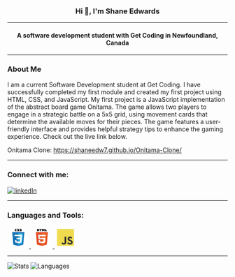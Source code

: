 <h3 align="center">Hi 👋, I'm Shane Edwards</h3>

***

<h4 align="center">A software development student with Get Coding in Newfoundland, Canada</h4>

***

### About Me

I am a current Software Development student at Get Coding. I have successfully completed my first module and created my first project using HTML, CSS, and JavaScript. My first project is a JavaScript implementation of the abstract board game Onitama. The game allows two players to engage in a strategic battle on a 5x5 grid, using movement cards that determine the available moves for their pieces. The game features a user-friendly interface and provides helpful strategy tips to enhance the gaming experience. Check out the live link below.

Onitama Clone: https://shaneedw7.github.io/Onitama-Clone/

***

### Connect with me:
<a href="www.linkedin.com/in/shaneedw/" target="blank"><img align="center" src="https://raw.githubusercontent.com/rahuldkjain/github-profile-readme-generator/master/src/images/icons/Social/linked-in-alt.svg" alt="linkedIn" height="30" width="40" /></a>

***

### Languages and Tools:
<p align="left">
  <a href="https://www.w3schools.com/css/" target="_blank"> 
    <img src="https://raw.githubusercontent.com/devicons/devicon/master/icons/css3/css3-original-wordmark.svg" alt="css3" width="40" height="40" style="padding: 5px; text-decoration: none;" /> 
  </a> 

  <a href="https://www.w3.org/html/" target="_blank"> 
    <img src="https://raw.githubusercontent.com/devicons/devicon/master/icons/html5/html5-original-wordmark.svg" alt="html5" width="40" height="40" style="padding: 5px;" /> 
  </a> 

  <a href="https://www.w3schools.com/js/" target="_blank"> 
    <img src="https://raw.githubusercontent.com/devicons/devicon/master/icons/javascript/javascript-original.svg" alt="javascript" width="40" height="40" style="padding: 5px;" /> 
  </a> 
</p>

***

![Stats](https://github-readme-stats.vercel.app/api?username=ShaneEdw7&show_icons=true&hide=contribs,prs) ![Languages](https://github-readme-stats.vercel.app/api/top-langs/?username=ShaneEdw7&layout=compact)


<!---
ShaneEdw7/ShaneEdw7 is a ✨ special ✨ repository because its `README.md` (this file) appears on your GitHub profile.
You can click the Preview link to take a look at your changes.
--->
